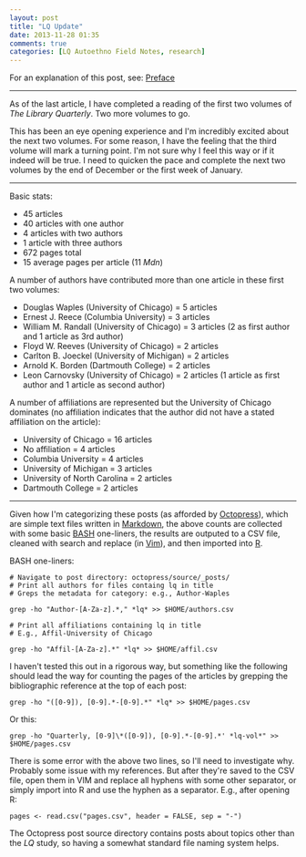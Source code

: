 ```yaml
---
layout: post
title: "LQ Update"
date: 2013-11-28 01:35
comments: true
categories: [LQ Autoethno Field Notes, research]
---
```


For an explanation of this post, see:
[Preface](/blog/2013/08/14/lq-autoethnography-research-journal-preface/)

---

As of the last article, I have completed a reading of the first
two volumes of *The Library Quarterly*. Two more volumes to go.

This has been an eye opening experience and I'm incredibly
excited about the next two volumes. For some reason, I have the
feeling that the third volume will mark a turning point. I'm not
sure why I feel this way or if it indeed will be true. I need to
quicken the pace and complete the next two volumes by the end of
December or the first week of January.

---

Basic stats:

* 45 articles
* 40 articles with one author
* 4 articles with two authors
* 1 article with three authors
* 672 pages total
* 15 average pages per article (11 *Mdn*)

A number of authors have contributed more than one
article in these first two volumes:

* Douglas Waples (University of Chicago) = 5 articles
* Ernest J. Reece (Columbia University) = 3 articles
* William M. Randall (University of Chicago) = 3 articles (2 as
  first author and 1 article as 3rd author)
* Floyd W. Reeves (University of Chicago) = 2 articles
* Carlton B. Joeckel (University of Michigan) = 2 articles
* Arnold K. Borden (Dartmouth College) = 2 articles
* Leon Carnovsky (University of Chicago) = 2 articles (1
  article as first author and 1 article as second author)

A number of affiliations are represented but the University of
Chicago dominates (no affiliation indicates that the author did
not have a stated affiliation on the article):

* University of Chicago = 16 articles
* No affiliation = 4 articles
* Columbia University = 4 articles
* University of Michigan = 3 articles
* University of North Carolina = 2 articles
* Dartmouth College = 2 articles

---

Given how I'm categorizing these posts (as afforded by
[Octopress](http://octopress.org/)), which are simple text files
written in [Markdown](http://maruku.rubyforge.org/maruku.html),
the above counts are collected with some basic
[BASH](http://www.tldp.org/LDP/abs/html/) one-liners, the results
are outputed to a CSV file, cleaned with search and replace (in
[Vim](http://www.vim.org/)), and then imported into
[R](http://www.r-project.org/).

BASH one-liners:

    # Navigate to post directory: octopress/source/_posts/
    # Print all authors for files containg lq in title
    # Greps the metadata for category: e.g., Author-Waples

    grep -ho "Author-[A-Za-z].*," *lq* >> $HOME/authors.csv

    # Print all affiliations containing lq in title
    # E.g., Affil-University of Chicago

    grep -ho "Affil-[A-Za-z].*" *lq* >> $HOME/affil.csv

I haven't tested this out in a rigorous way, but something like
the following should lead the way for counting the pages of the
articles by grepping the bibliographic reference at the top of
each post:

    grep -ho "([0-9]), [0-9].*-[0-9].*" *lq* >> $HOME/pages.csv

Or this:

    grep -ho "Quarterly, [0-9]\*([0-9]), [0-9].*-[0-9].*' *lq-vol*" >> $HOME/pages.csv

There is some error with the above two lines, so I'll need to
investigate why. Probably some issue with my references. But after
they're saved to the CSV file, open them in VIM and replace all
hyphens with some other separator, or simply import into R and use
the hyphen as a separator. E.g., after opening R:

    pages <- read.csv("pages.csv", header = FALSE, sep = "-")

The Octopress post source directory contains posts about topics
other than the *LQ* study, so having a somewhat standard file
naming system helps.

